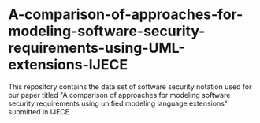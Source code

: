 # A-comparison-of-approaches-for-modeling-software-security-requirements-using-UML-extensions-IJECE
This repository contains the data set of software security notation used for our paper titled "A comparison of approaches for modeling software security requirements using unified modeling language extensions" submitted in IJECE.
